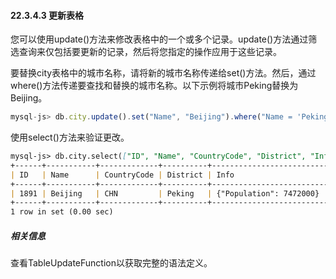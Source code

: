 #### 22.3.4.3 更新表格

您可以使用update()方法来修改表格中的一个或多个记录。update()方法通过筛选查询来仅包括要更新的记录，然后将您指定的操作应用于这些记录。

要替换city表格中的城市名称，请将新的城市名称传递给set()方法。然后，通过where()方法传递要查找和替换的城市名称。以下示例将城市Peking替换为Beijing。

```js
mysql-js> db.city.update().set("Name", "Beijing").where("Name = 'Peking'")
```

使用select()方法来验证更改。

```markdown
mysql-js> db.city.select(["ID", "Name", "CountryCode", "District", "Info"]).where("Name = 'Beijing'")
+------+-----------+-------------+----------+-----------------------------+
| ID   | Name      | CountryCode | District | Info                        |
+------+-----------+-------------+----------+-----------------------------+
| 1891 | Beijing   | CHN         | Peking   | {"Population": 7472000}     |
+------+-----------+-------------+----------+-----------------------------+
1 row in set (0.00 sec)
```

##### 相关信息

查看TableUpdateFunction以获取完整的语法定义。